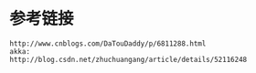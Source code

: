 # 参考链接
    http://www.cnblogs.com/DaTouDaddy/p/6811288.html
    akka:
    http://blog.csdn.net/zhuchuangang/article/details/52116248
